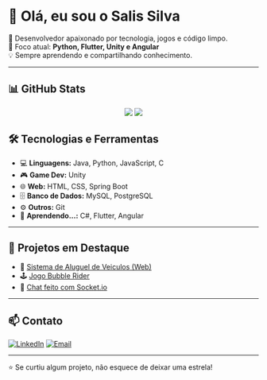 # 👋 Olá, eu sou o Salis Silva  

🚀 Desenvolvedor apaixonado por tecnologia, jogos e código limpo.  
🎯 Foco atual: **Python, Flutter, Unity e Angular**  
💡 Sempre aprendendo e compartilhando conhecimento.  

---

## 📊 GitHub Stats
<p align="center">
  <img src="https://github-readme-stats.vercel.app/api?username=salissilva337&show_icons=true&theme=tokyonight&card_width=500"/> 
  <img src="https://github-readme-stats.vercel.app/api/top-langs/?username=salissilva337&layout=compact&theme=tokyonight&card_width=500"/> 
</p>

## 🛠️ Tecnologias e Ferramentas
- 💻 **Linguagens:** Java, Python, JavaScript, C  
- 🎮 **Game Dev:** Unity 
- 🌐 **Web:** HTML, CSS, Spring Boot  
- 🗄 **Banco de Dados:** MySQL, PostgreSQL  
- ⚙️ **Outros:** Git  
- 💭 **Aprendendo...:** C#, Flutter, Angular
---

## 📂 Projetos em Destaque
- 🚗 [Sistema de Aluguel de Veiculos (Web)](https://github.com/SalisSilva337/Aluguel_Carros_CESMAC)  
- 🕹️ [Jogo Bubble Rider](https://svnl1nx.itch.io/bubble-rider)  
- 💬 [Chat feito com Socket.io](https://github.com/SalisSilva337/Socket.io-Chat)  

---

## 📫 Contato
[![LinkedIn](https://img.shields.io/badge/LinkedIn-blue?logo=linkedin&logoColor=white)](https://www.linkedin.com/in/salis-silva-845122308/)  [![Email](https://img.shields.io/badge/Email-D14836?logo=gmail&logoColor=white)](mailto:salissilvadev@gmail.com)  

---

⭐ Se curtiu algum projeto, não esquece de deixar uma estrela!  



  
<!---
SalisSilva337/SalisSilva337 is a ✨ special ✨ repository because its `README.md` (this file) appears on your GitHub profile.
You can click the Preview link to take a look at your changes.
--->
